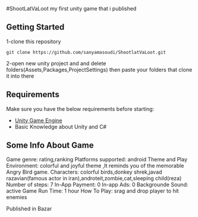 #ShootLatVaLoot
my first unity game that i published
## Getting Started
1-clone this repository
```
git clone https://github.com/sanyamasoudi/ShootlatVaLoot.git
```
2-open new unity project and and delete folders(Assets,Packages,ProjectSettings) then paste your folders that clone it into there

## Requirements

Make sure you have the below requirements before starting:

- [Unity Game Engine](https://unity3d.com)
- Basic Knowledge about Unity and C#
## Some Info About Game

Game genre: rating,ranking
Platforms supported: android
Theme and Play Environment: colorful and joyful theme ,It reminds you of the memorable Angry Bird game. 
Characters: colorful birds,donkey shrek,javad razavian(famous actor in iran),androteit,zombie,cat,sleeping child(reza)
Number of steps: 7
In-App Payment: 0
In-app Ads: 0
Backgrounde Sound: active
Game Run Time: 1 hour
How To Play: srag and drop player to hit enemies

Published in Bazar

